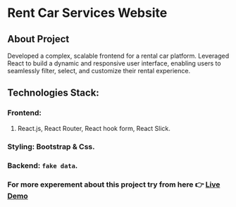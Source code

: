 # Rent Car Services Website

## About Project
Developed a complex, scalable frontend for a rental car platform. Leveraged React to build a dynamic and responsive user
interface, enabling users to seamlessly filter, select, and customize their rental experience.

## Technologies Stack:
### Frontend: 
1. React.js, React Router, React hook form, React Slick.
### Styling: Bootstrap & Css.
### Backend: `fake data`.

### For more experement about this project try from here 👉 [Live Demo](https://rent-car-services-blush.vercel.app/home)
